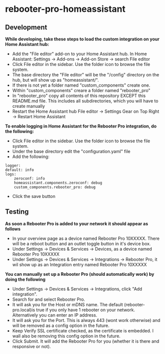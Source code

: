 # rebooter-pro-homeassistant

## Development

**While developing, take these steps to load the custom integration on your Home Assistant hub:**
* Add the "File editor" add-on to your Home Assistant hub. In Home Assistant: Settings → Add-ons → Add-on Store → search File editor
* Click File editor in the sidebar. Use the folder icon to browse the file system.
* The base directory the "File editor" will be the "/config" directory on the hub, but will show up as "homeassistant/".
* If there is not yet a folder named "custom_components" create one.
* Within "custom_components" creare a folder named "rebooter_pro"
* In "rebooter_pro" copy all contents of this repository EXCEPT this README.md file. This includes all subdirectories, which you will have to create manually
* Restart the Home Assistant hub File editor → Settings Gear on Top Right → Restart Home Assistant

**To enable logging in Home Assistant for the Rebooter Pro integration, do the following:**
* Click File editor in the sidebar. Use the folder icon to browse the file system.
* Under the base directory edit the "configuration.yaml" file
* Add the following:

```
logger:
default: info
logs:
    zeroconf: info
    homeassistant.components.zeroconf: debug
    custom_components.rebooter_pro: debug
```

* Click the save button

## Testing
**As soon a Rebooter Pro is added to your network it should appear as follows** 
* In your overview page as a device named Rebooter Pro 10XXXXX. There will be a reboot button and an outlet toggle button in it's device box.
* Under Settings → Devices & Services → Devices, as a device named Rebooter Pro 10XXXXX
* Under Settings → Devices & Services → Integrations → Rebooter Pro, it wil show up as an Integration entry named Rebooter Pro 10XXXXX
 
**You can manually set up a Rebooter Pro (should automatically work) by doing the following**
* Under Settings → Devices & Services → Integrations, click "Add integration".
* Search for and select Rebooter Pro.
* It will ask you for the Host or mDNS name. The default (rebooter-pro.local)is true if you only have 1 rebooter on your network. Alternatively you can enter an IP address.
* It will ask you for the Port. This is always 443 (wont work otherwise) and will be removed as a config option in the future.
* Keep Verify SSL certificate checked, as the certificate is embedded. I wall also be removing this config option in the future.
* Click Submit. It will add the Rebooter Pro for you (whether it is there and responsive or not).
